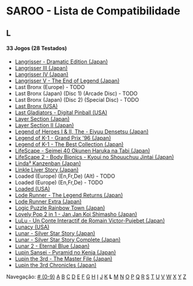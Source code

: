 # SAROO - Lista de Compatibilidade

## L

#### 33 Jogos (28 Testados)

- [Langrisser - Dramatic Edition (Japan)](../../Regions/Japan/T-2507G/01/README.md)
- [Langrisser III (Japan)](../../Regions/Japan/T-2502G/01/README.md)
- [Langrisser IV (Japan)](../../Regions/Japan/T-2505G/01/README.md)
- [Langrisser V - The End of Legend (Japan)](../../Regions/Japan/T-2509G/01/README.md)
- Last Bronx (Europe) - TODO
- Last Bronx (Japan) (Disc 1) (Arcade Disc) - TODO
- Last Bronx (Japan) (Disc 2) (Special Disc) - TODO
- [Last Bronx (USA)](../../Regions/USA/MK-81078/01/README.md)
- [Last Gladiators - Digital Pinball (USA)](../../Regions/USA/T-4804H/01/README.md)
- [Layer Section (Japan)](../../Regions/Japan/T-1101G/01/README.md)
- [Layer Section II (Japan)](../../Regions/Japan/T-26409G/01/README.md)
- [Legend of Heroes I & II, The - Eiyuu Densetsu (Japan)](../../Regions/Japan/T-37101G/01/README.md)
- [Legend of K-1 - Grand Prix '96 (Japan)](../../Regions/Japan/T-7503G/01/README.md)
- [Legend of K-1 - The Best Collection (Japan)](../../Regions/Japan/T-7501G/01/README.md)
- [LifeScape - Seimei 40 Okunen Haruka na Tabi (Japan)](../../Regions/Japan/T-26405G/01/README.md)
- [LifeScape 2 - Body Bionics - Kyoui no Shouuchuu Jintai (Japan)](../../Regions/Japan/T-26411G/01/README.md)
- [Linda³ Kanzenban (Japan)](../../Regions/Japan/T-2112G/01/README.md)
- [Linkle Liver Story (Japan)](../../Regions/Japan/GS-9055/01/README.md)
- Loaded (Europe) (En,Fr,De) (Alt) - TODO
- Loaded (Europe) (En,Fr,De) - TODO
- [Loaded (USA)](../../Regions/USA/T-12519H/01/README.md)
- [Lode Runner - The Legend Returns (Japan)](../../Regions/Japan/T-25101G/01/README.md)
- [Lode Runner Extra (Japan)](../../Regions/Japan/T-25103G/01/README.md)
- [Logic Puzzle Rainbow Town (Japan)](../../Regions/Japan/T-4303G/01/README.md)
- [Lovely Pop 2 in 1 - Jan Jan Koi Shimasho (Japan)](../../Regions/Japan/T-5801G/01/README.md)
- [LuLu - Un Conte Interactif de Romain Victor-Pujebet (Japan)](../../Regions/Japan/GS-9118/01/README.md)
- [Lunacy (USA)](../../Regions/USA/T-14403H/01/README.md)
- [Lunar - Silver Star Story (Japan)](../../Regions/Japan/T-27901G/01/README.md)
- [Lunar - Silver Star Story Complete (Japan)](../../Regions/Japan/T-27904G/01/README.md)
- [Lunar 2 - Eternal Blue (Japan)](../../Regions/Japan/T-27906G/01/README.md)
- [Lupin Sansei - Pyramid no Kenja (Japan)](../../Regions/Japan/T-2004G/01/README.md)
- [Lupin the 3rd - The Master File (Japan)](../../Regions/Japan/T-18801G/01/README.md)
- [Lupin the 3rd Chronicles (Japan)](../../Regions/Japan/T-18804G/01/README.md)

Navegação:
[# (0-9)](./09.md) [A](./A.md) [B](./B.md) [C](./C.md) [D](./D.md) [E](./E.md) [F](./F.md) [G](./G.md) [H](./H.md) [I](./I.md) [J](./J.md) [K](./K.md) **L** [M](./M.md) [N](./N.md) [O](./O.md) [P](./P.md) [Q](./Q.md) [R](./R.md) [S](./S.md) [T](./T.md) [U](./U.md) [V](./V.md) [W](./W.md) [X](./X.md) [Y](./Y.md) [Z](./Z.md)
